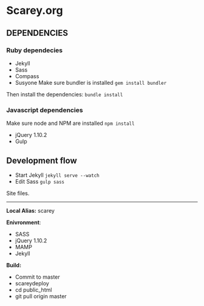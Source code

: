 # Scarey.org


## DEPENDENCIES
### Ruby dependecies
* Jekyll 
* Sass
* Compass
* Susyone
Make sure bundler is installed
`gem install bundler`

Then install the dependencies:
`bundle install`

### Javascript dependencies
Make sure node and NPM are installed
`npm install`

* jQuery 1.10.2
* Gulp

## Development flow
* Start Jekyll
`jekyll serve --watch`
* Edit Sass
`gulp sass`


Site files.
****

**Local Alias:**  scarey

__Enivronment__:

* SASS
* jQuery 1.10.2
* MAMP
* Jekyll

__Build:__

* Commit to master
* scareydeploy
* cd public_html
* git pull origin master
